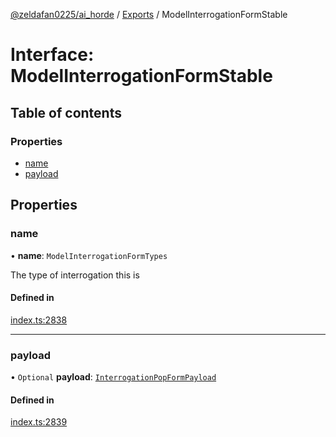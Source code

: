 [@zeldafan0225/ai_horde](../README.md) / [Exports](../modules.md) / ModelInterrogationFormStable

# Interface: ModelInterrogationFormStable

## Table of contents

### Properties

- [name](ModelInterrogationFormStable.md#name)
- [payload](ModelInterrogationFormStable.md#payload)

## Properties

### name

• **name**: `ModelInterrogationFormTypes`

The type of interrogation this is

#### Defined in

[index.ts:2838](https://github.com/ZeldaFan0225/ai_horde/blob/ca96654/index.ts#L2838)

___

### payload

• `Optional` **payload**: [`InterrogationPopFormPayload`](InterrogationPopFormPayload.md)

#### Defined in

[index.ts:2839](https://github.com/ZeldaFan0225/ai_horde/blob/ca96654/index.ts#L2839)
